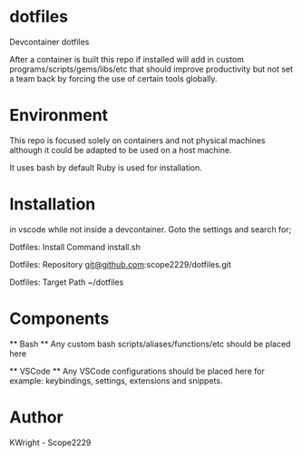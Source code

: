 # dotfiles
Devcontainer dotfiles

After a container is built this repo if installed will add in custom programs/scripts/gems/libs/etc that should improve productivity but not set a team back by forcing the use of certain tools globally.

# Environment

This repo is focused solely on containers and not physical machines although it could be adapted to be used  on a host machine.

It uses bash by default
Ruby is used for installation.

# Installation

in vscode while not inside a devcontainer. Goto the settings and search for;

<!-- LEAVE THIS BLANK IF YOU WANT TO EDIT THE INSTALL FILE BEFORE RUNNING -->
Dotfiles: Install Command
install.sh

Dotfiles: Repository
git@github.com:scope2229/dotfiles.git

Dotfiles: Target Path
~/dotfiles

# Components
 
** Bash **
Any custom bash scripts/aliases/functions/etc should be placed here

** VSCode **
Any VSCode configurations should be placed here for example: keybindings, settings, extensions and snippets.

# Author
KWright - Scope2229
